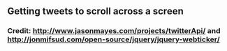 ## Getting tweets to scroll across a screen
### Credit: http://www.jasonmayes.com/projects/twitterApi/ and http://jonmifsud.com/open-source/jquery/jquery-webticker/
